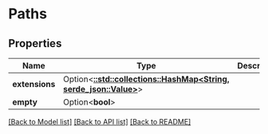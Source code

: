 # Paths

## Properties

Name | Type | Description | Notes
------------ | ------------- | ------------- | -------------
**extensions** | Option<[**::std::collections::HashMap<String, serde_json::Value>**](serde_json::Value.md)> |  | [optional]
**empty** | Option<**bool**> |  | [optional]

[[Back to Model list]](../README.md#documentation-for-models) [[Back to API list]](../README.md#documentation-for-api-endpoints) [[Back to README]](../README.md)


